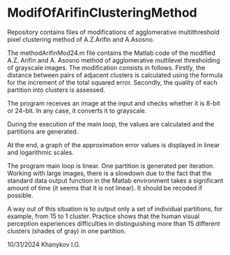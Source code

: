 # ModifOfArifinClusteringMethod
Repository contains files of modifications of agglomerative multithreshold pixel clustering method of A.Z.Arifin and A.Asosno.

The methodArifinMod24.m file contains the Matlab code of the modified A.Z. Arifin and A. Asosno method of agglomerative multilevel thresholding of grayscale images. The modification consists in follows. Firstly, the distance between pairs of adjacent clusters is calculated using the formula for the increment of the total squared error. Secondly, the quality of each partition into clusters is assessed. 

The program receives an image at the input and checks whether it is 8-bit or 24-bit. In any case, it converts it to grayscale. 

During the execution of the main loop, the values are calculated and the partitions are generated. 

At the end, a graph of the approximation error values is displayed in linear and logarithmic scales. 

The program main loop is linear. One partition is generated per iteration. Working with large images, there is a slowdown due to the fact that the standard data output function in the Matlab environment takes a significant amount of time (it seems that it is not linear). It should be recoded if possible.

A way out of this situation is to output only a set of individual partitions, for example, from 15 to 1 cluster. Practice shows that the human visual perception experiences difficulties in distinguishing more than 15 different clusters (shades of gray) in one partition. 

10/31/2024 			Khanykov I.G.

